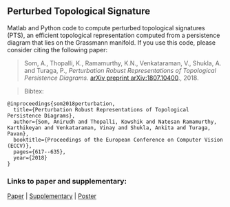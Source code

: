## Perturbed Topological Signature

Matlab and Python code to compute perturbed topological signatures (PTS), an efficient topological representation computed from a persistence diagram that lies on the Grassmann manifold. If you use this code, please consider citing the following paper:

>Som, A., Thopalli, K., Ramamurthy, K.N., Venkataraman, V., Shukla, A. and Turaga, P.,
*Perturbation Robust Representations of Topological Persistence Diagrams.*
[arXiv preprint arXiv:1807.10400](https://arxiv.org/abs/1807.10400)., 2018. 

>Bibtex:
```
@inproceedings{som2018perturbation,
  title={Perturbation Robust Representations of Topological Persistence Diagrams},
  author={Som, Anirudh and Thopalli, Kowshik and Natesan Ramamurthy, Karthikeyan and Venkataraman, Vinay and Shukla, Ankita and Turaga, Pavan},
  booktitle={Proceedings of the European Conference on Computer Vision (ECCV)},
  pages={617--635},
  year={2018}
}
```
### Links to paper and supplementary: 

[Paper](https://arxiv.org/pdf/1807.10400.pdf)   |   [Supplementary](http://www.public.asu.edu/~asom2/ECCV18_Supplementary.pdf)   |   [Poster](http://www.public.asu.edu/~asom2/ECCV18_Poster.pdf)
